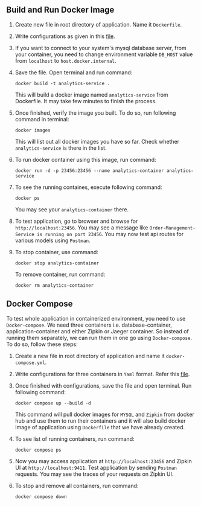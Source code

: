 ## Build and Run Docker Image
1. Create new file in root directory of application. Name it `Dockerfile`.

2. Write configurations as given in this [file](../Dockerfile).

3. If you want to connect to your system's mysql database server, from your container, you need to change environment variable `DB_HOST` value from `localhost` to `host.docker.internal`.

4. Save the file. Open terminal and run command:
    ```
    docker build -t analytics-service .
    ```
    This will build a docker image named `analytics-service` from Dockerfile. It may take few minutes to finish the process.
&nbsp;<br>
5. Once finished, verify the image you built. To do so, run following command in terminal:
    ```
    docker images
    ```
    This will list out all docker images you have so far. Check whether `analytics-service` is there in the list.
&nbsp;<br>

6. To run docker container using this image, run command:
    ```
    docker run -d -p 23456:23456 --name analytics-container analytics-service
    ```
7. To see the running containes, execute following command:
    ```
    docker ps
    ```
    You may see your `analytics-container` there.

8. To test application, go to browser and browse for `http://localhost:23456`. You may see a message like `Order-Management-Service is running on port 23456`. You may now test api routes for various models using `Postman`.
&nbsp;<br>
9. To stop container, use command:
    ```
    docker stop analytics-container
    ```
    To remove container, run command:
    ```
    docker rm analytics-container
    ```

## Docker Compose

To test whole application in containerized environment, you need to use `Docker-compose`. We need three containers i.e. database-container, application-container and either Zipkin or Jaeger container. So instead of running them separately, we can run them in one go using `Docker-compose`. To do so, follow these steps:
1. Create a new file in root directory of application and name it `docker-compose.yml`.
2. Write configurations for three containers in `Yaml` format. Refer this [file](../docker-compose.yml).
3. Once finished with configurations, save the file and open terminal. Run following command:
    ```
    docker compose up --build -d
    ```
    This command will pull docker images for `MYSQL` and `Zipkin` from docker hub and use them to run their containers and it will also build docker image of application using `Dockerfile` that we have already created.

4. To see list of running containers, run command:
    ```
    docker compose ps
    ```

5. Now you may access application at `http://localhost:23456` and Zipkin UI at `http://localhost:9411`. Test application by sending `Postman` requests. You may see the traces of your requests on Zipkin UI.

6. To stop and remove all containers, run command:
    ```
    docker compose down
    ```